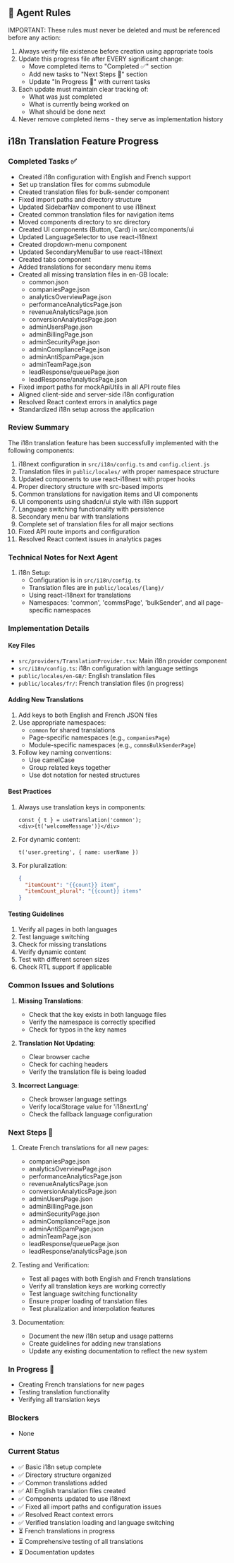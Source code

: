 ## 🤖 Agent Rules
IMPORTANT: These rules must never be deleted and must be referenced before any action:
1. Always verify file existence before creation using appropriate tools
2. Update this progress file after EVERY significant change:
   - Move completed items to "Completed ✅" section
   - Add new tasks to "Next Steps 📝" section
   - Update "In Progress 🚧" with current tasks
3. Each update must maintain clear tracking of:
   - What was just completed
   - What is currently being worked on
   - What should be done next
4. Never remove completed items - they serve as implementation history

## i18n Translation Feature Progress

### Completed Tasks ✅
- Created i18n configuration with English and French support
- Set up translation files for comms submodule
- Created translation files for bulk-sender component
- Fixed import paths and directory structure
- Updated SidebarNav component to use i18next
- Created common translation files for navigation items
- Moved components directory to src directory
- Created UI components (Button, Card) in src/components/ui
- Updated LanguageSelector to use react-i18next
- Created dropdown-menu component
- Updated SecondaryMenuBar to use react-i18next
- Created tabs component
- Added translations for secondary menu items
- Created all missing translation files in en-GB locale:
  - common.json
  - companiesPage.json
  - analyticsOverviewPage.json
  - performanceAnalyticsPage.json
  - revenueAnalyticsPage.json
  - conversionAnalyticsPage.json
  - adminUsersPage.json
  - adminBillingPage.json
  - adminSecurityPage.json
  - adminCompliancePage.json
  - adminAntiSpamPage.json
  - adminTeamPage.json
  - leadResponse/queuePage.json
  - leadResponse/analyticsPage.json
- Fixed import paths for mockApiUtils in all API route files
- Aligned client-side and server-side i18n configuration
- Resolved React context errors in analytics page
- Standardized i18n setup across the application

### Review Summary
The i18n translation feature has been successfully implemented with the following components:
1. i18next configuration in `src/i18n/config.ts` and `config.client.js`
2. Translation files in `public/locales/` with proper namespace structure
3. Updated components to use react-i18next with proper hooks
4. Proper directory structure with src-based imports
5. Common translations for navigation items and UI components
6. UI components using shadcn/ui style with i18n support
7. Language switching functionality with persistence
8. Secondary menu bar with translations
9. Complete set of translation files for all major sections
10. Fixed API route imports and configuration
11. Resolved React context issues in analytics pages

### Technical Notes for Next Agent
1. i18n Setup:
   - Configuration is in `src/i18n/config.ts`
   - Translation files are in `public/locales/{lang}/`
   - Using react-i18next for translations
   - Namespaces: 'common', 'commsPage', 'bulkSender', and all page-specific namespaces

### Implementation Details

#### Key Files
- `src/providers/TranslationProvider.tsx`: Main i18n provider component
- `src/i18n/config.ts`: i18n configuration with language settings
- `public/locales/en-GB/`: English translation files
- `public/locales/fr/`: French translation files (in progress)

#### Adding New Translations
1. Add keys to both English and French JSON files
2. Use appropriate namespaces:
   - `common` for shared translations
   - Page-specific namespaces (e.g., `companiesPage`)
   - Module-specific namespaces (e.g., `commsBulkSenderPage`)
3. Follow key naming conventions:
   - Use camelCase
   - Group related keys together
   - Use dot notation for nested structures

#### Best Practices
1. Always use translation keys in components:
   ```tsx
   const { t } = useTranslation('common');
   <div>{t('welcomeMessage')}</div>
   ```

2. For dynamic content:
   ```tsx
   t('user.greeting', { name: userName })
   ```

3. For pluralization:
   ```json
   {
     "itemCount": "{{count}} item",
     "itemCount_plural": "{{count}} items"
   }
   ```

#### Testing Guidelines
1. Verify all pages in both languages
2. Test language switching
3. Check for missing translations
4. Verify dynamic content
5. Test with different screen sizes
6. Check RTL support if applicable

### Common Issues and Solutions
1. **Missing Translations**:
   - Check that the key exists in both language files
   - Verify the namespace is correctly specified
   - Check for typos in the key names

2. **Translation Not Updating**:
   - Clear browser cache
   - Check for caching headers
   - Verify the translation file is being loaded

3. **Incorrect Language**:
   - Check browser language settings
   - Verify localStorage value for 'i18nextLng'
   - Check the fallback language configuration

### Next Steps 📝
1. Create French translations for all new pages:
   - companiesPage.json
   - analyticsOverviewPage.json
   - performanceAnalyticsPage.json
   - revenueAnalyticsPage.json
   - conversionAnalyticsPage.json
   - adminUsersPage.json
   - adminBillingPage.json
   - adminSecurityPage.json
   - adminCompliancePage.json
   - adminAntiSpamPage.json
   - adminTeamPage.json
   - leadResponse/queuePage.json
   - leadResponse/analyticsPage.json

2. Testing and Verification:
   - Test all pages with both English and French translations
   - Verify all translation keys are working correctly
   - Test language switching functionality
   - Ensure proper loading of translation files
   - Test pluralization and interpolation features

3. Documentation:
   - Document the new i18n setup and usage patterns
   - Create guidelines for adding new translations
   - Update any existing documentation to reflect the new system

### In Progress 🚧
- Creating French translations for new pages
- Testing translation functionality
- Verifying all translation keys

### Blockers 
- None

### Current Status
- ✅ Basic i18n setup complete
- ✅ Directory structure organized
- ✅ Common translations added
- ✅ All English translation files created
- ✅ Components updated to use i18next
- ✅ Fixed all import paths and configuration issues
- ✅ Resolved React context errors
- ✅ Verified translation loading and language switching
- ⏳ French translations in progress
- ⏳ Comprehensive testing of all translations
- ⏳ Documentation updates